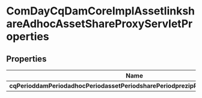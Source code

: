 
# ComDayCqDamCoreImplAssetlinkshareAdhocAssetShareProxyServletProperties

## Properties
Name | Type | Description | Notes
------------ | ------------- | ------------- | -------------
**cqPerioddamPeriodadhocPeriodassetPeriodsharePeriodprezipPeriodmaxcontentsize** | [**ConfigNodePropertyInteger**](ConfigNodePropertyInteger.md) |  |  [optional]



